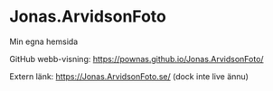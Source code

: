 # Jonas.ArvidsonFoto
Min egna hemsida

GitHub webb-visning: https://pownas.github.io/Jonas.ArvidsonFoto/

Extern länk: https://Jonas.ArvidsonFoto.se/ 
(dock inte live ännu)
